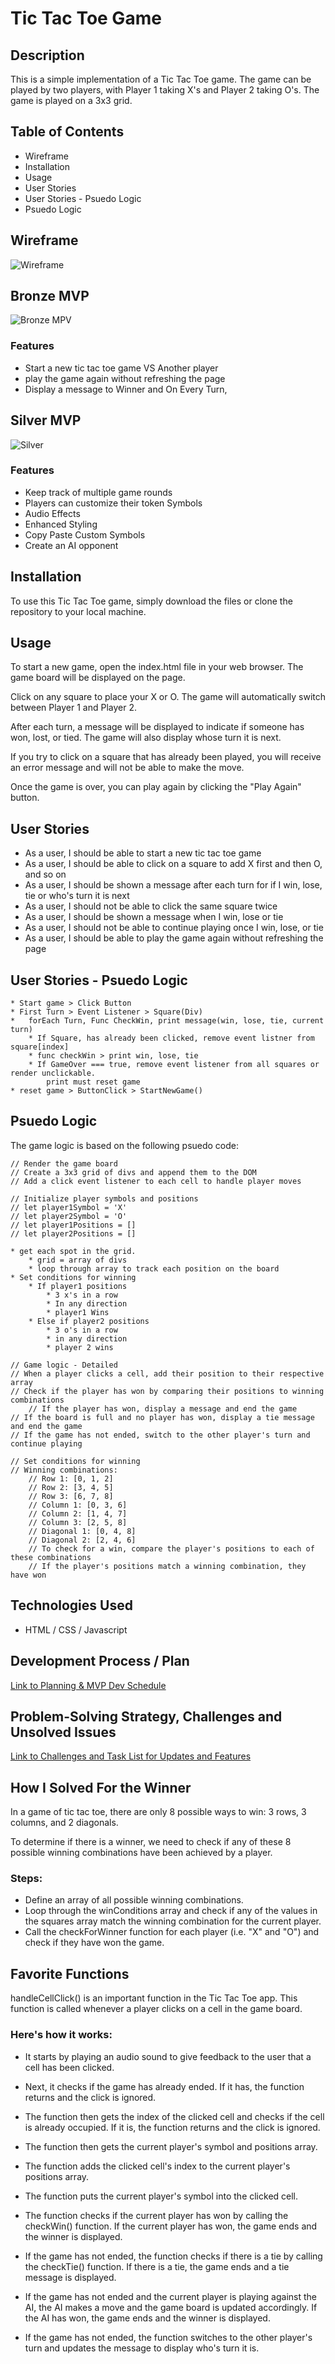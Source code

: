 # Tic Tac Toe Game

## Description
This is a simple implementation of a Tic Tac Toe game. The game can be played by two players, with Player 1 taking X's and Player 2 taking O's. The game is played on a 3x3 grid.

## Table of Contents
* Wireframe
* Installation
* Usage
* User Stories
* User Stories - Psuedo Logic
* Psuedo Logic

## Wireframe
![Wireframe](wireframe.png)

## Bronze MVP
![Bronze MPV](bronze.png)

### Features
*  Start a new tic tac toe game VS Another player
*  play the game again without refreshing the page
*  Display a message to Winner and On Every Turn,

## Silver MVP
![Silver](silver.png)

### Features
* Keep track of multiple game rounds
* Players can customize their token Symbols
* Audio Effects
* Enhanced Styling
* Copy Paste Custom Symbols
* Create an AI opponent

## Installation

To use this Tic Tac Toe game, simply download the files or clone the repository to your local machine.

## Usage

To start a new game, open the index.html file in your web browser. The game board will be displayed on the page.

Click on any square to place your X or O. The game will automatically switch between Player 1 and Player 2.

After each turn, a message will be displayed to indicate if someone has won, lost, or tied. The game will also display whose turn it is next.

If you try to click on a square that has already been played, you will receive an error message and will not be able to make the move.

Once the game is over, you can play again by clicking the "Play Again" button.

## User Stories

* As a user, I should be able to start a new tic tac toe game
* As a user, I should be able to click on a square to add X first and then O, and so on
* As a user, I should be shown a message after each turn for if I win, lose, tie or who's turn it is next
* As a user, I should not be able to click the same square twice
* As a user, I should be shown a message when I win, lose or tie
* As a user, I should not be able to continue playing once I win, lose, or tie
* As a user, I should be able to play the game again without refreshing the page

## User Stories - Psuedo Logic
```
* Start game > Click Button 
* First Turn > Event Listener > Square(Div)
*   forEach Turn, Func CheckWin, print message(win, lose, tie, current turn)
    * If Square, has already been clicked, remove event listner from square[index]
    * func checkWin > print win, lose, tie
    * If GameOver === true, remove event listener from all squares or render unclickable.
        print must reset game
* reset game > ButtonClick > StartNewGame()
```

## Psuedo Logic

The game logic is based on the following psuedo code:
```
// Render the game board
// Create a 3x3 grid of divs and append them to the DOM
// Add a click event listener to each cell to handle player moves

// Initialize player symbols and positions
// let player1Symbol = 'X'
// let player2Symbol = 'O'
// let player1Positions = []
// let player2Positions = []

* get each spot in the grid.
    * grid = array of divs
    * loop through array to track each position on the board
* Set conditions for winning
    * If player1 positions
        * 3 x's in a row
        * In any direction
        * player1 Wins
    * Else if player2 positions
        * 3 o's in a row
        * in any direction
        * player 2 wins

// Game logic - Detailed
// When a player clicks a cell, add their position to their respective array
// Check if the player has won by comparing their positions to winning combinations
    // If the player has won, display a message and end the game
// If the board is full and no player has won, display a tie message and end the game
// If the game has not ended, switch to the other player's turn and continue playing

// Set conditions for winning
// Winning combinations:
    // Row 1: [0, 1, 2]
    // Row 2: [3, 4, 5]
    // Row 3: [6, 7, 8]
    // Column 1: [0, 3, 6]
    // Column 2: [1, 4, 7]
    // Column 3: [2, 5, 8]
    // Diagonal 1: [0, 4, 8]
    // Diagonal 2: [2, 4, 6]
    // To check for a win, compare the player's positions to each of these combinations
    // If the player's positions match a winning combination, they have won

```

## Technologies Used 
* HTML / CSS / Javascript

## Development Process / Plan
[Link to Planning & MVP Dev Schedule](planning.md)


## Problem-Solving Strategy, Challenges and Unsolved Issues
[Link to Challenges and Task List for Updates and Features](challenges.md)

## How I Solved For the Winner
In a game of tic tac toe, there are only 8 possible ways to win: 3 rows, 3 columns, and 2 diagonals. 

To determine if there is a winner, we need to check if any of these 8 possible winning combinations have been achieved by a player.

### Steps: 
* Define an array of all possible winning combinations.
* Loop through the winConditions array and check if any of the values in the squares array match the winning combination for the current player.
* Call the checkForWinner function for each player (i.e. "X" and "O") and check if they have won the game.



## Favorite Functions
handleCellClick() is an important function in the Tic Tac Toe app. This function is called whenever a player clicks on a cell in the game board. 

### Here's how it works:

* It starts by playing an audio sound to give feedback to the user that a cell has been clicked.

* Next, it checks if the game has already ended. If it has, the function returns and the click is ignored.

* The function then gets the index of the clicked cell and checks if the cell is already occupied. If it is, the function returns and the click is ignored.

* The function then gets the current player's symbol and positions array.

* The function adds the clicked cell's index to the current player's positions array.

* The function puts the current player's symbol into the clicked cell.

* The function checks if the current player has won by calling the checkWin() function. If the current player has won, the game ends and the winner is displayed.

* If the game has not ended, the function checks if there is a tie by calling the checkTie() function. If there is a tie, the game ends and a tie message is displayed.

* If the game has not ended and the current player is playing against the AI, the AI makes a move and the game board is updated accordingly. If the AI has won, the game ends and the winner is displayed.

* If the game has not ended, the function switches to the other player's turn and updates the message to display who's turn it is.